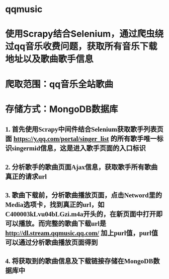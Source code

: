 # qqmusic
# 使用Scrapy结合Selenium，通过爬虫绕过qq音乐收费问题，获取所有音乐下载地址以及歌曲歌手信息
# 爬取范围：qq音乐全站歌曲
# 存储方式：MongoDB数据库
## <font face="微软雅黑">1. 首先使用Scrapy中间件结合Selenium获取歌手列表页面 https://y.qq.com/portal/singer_list 的所有歌手唯一标识singermid信息，这是进入歌手页面的入口标识</font>
## <font face="STCAIYUN">2. 分析歌手的歌曲页面Ajax信息，获取歌手所有歌曲真正的请求url</font>
## <font face="STCAIYUN">3. 歌曲下载前，分析歌曲播放页面，点击Netword里的Media选项卡，找到真正的url，如 C400003kLvu04bLGzi.m4a开头的，在新页面中打开即可以播放。而完整的歌曲下载url是 http://dl.stream.qqmusic.qq.com/ 加上purl值，purl值可以通过分析歌曲播放页面得到</font>
## <font face="STCAIYUN">4. 将获取到的歌曲信息及下载链接存储在MongoDB数据库中</font>
